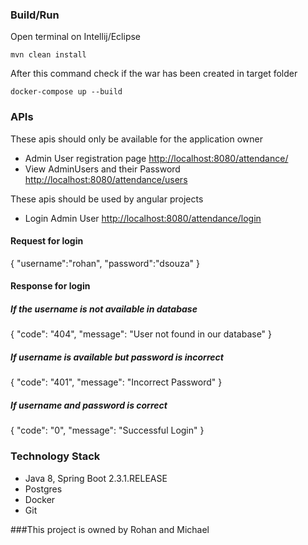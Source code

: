 ### Build/Run

Open terminal on Intellij/Eclipse

```
mvn clean install
```

After this command check if the war has been created in target folder

```
docker-compose up --build
```
### APIs

These apis should only be available for the application owner
 
- Admin User registration page        <http://localhost:8080/attendance/>
- View AdminUsers and their Password  <http://localhost:8080/attendance/users>

These apis should be used by angular projects

- Login Admin User  <http://localhost:8080/attendance/login>

#### Request for login

{
    "username":"rohan",
    "password":"dsouza"
}

#### Response for login

##### If the username is not available in database
{
    "code": "404",
    "message": "User not found in our database"
}

##### If username is available but password is incorrect

{
    "code": "401",
    "message": "Incorrect Password"
}

##### If username and password is correct

{
    "code": "0",
    "message": "Successful Login"
}


### Technology Stack
* Java 8, Spring Boot 2.3.1.RELEASE
* Postgres
* Docker
* Git



###This project is owned by Rohan and Michael
